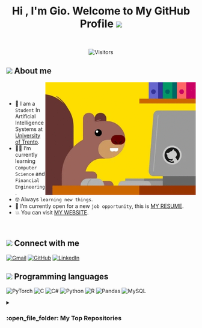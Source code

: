 <h1 align="center">Hi , I'm Gio. Welcome to My GitHub Profile <img src="https://media.giphy.com/media/hvRJCLFzcasrR4ia7z/giphy.gif" width="35"></h1>
<br>

<p align="center"> 
	<img src="https://komarev.com/ghpvc/?username=MisterMandarino&color=0047AB&style=plastic?" alt="Visitors" height=25px, width=160px/> 	
</p>
	
## <picture><img src="https://github.com/7oSkaaa/7oSkaaa/blob/main/Images/about_me.gif?raw=true" width = 50px></picture> About me

<picture> <img align="right" src="https://github.com/MisterMandarino/MisterMandarino/blob/main/ghsquirrel.gif?raw=true" width=400px></picture>

<br><br>

- :school: I am a `Student` In Artificial Intelligence Systems at [University of Trento](https://www.unitn.it/).
- :student: I’m currently learning `Computer Science` and `Financial Engineering`.
- :nerd_face: Always `learning new things`.
- :thinking: I’m currently open for a new `job opportunity`, this is [MY RESUME](https://github.com/MisterMandarino/MisterMandarino/blob/main/Giovanni_scialla_CV.pdf).
- :boom: You can visit [MY WEBSITE](https://mister-mandarino-github-io.vercel.app/).
<br>

## <picture> <img src="https://github.com/7oSkaaa/7oSkaaa/blob/main/Images/Connect-with-me.gif?raw=true" width="100px"> </picture> Connect with me
<p>
	<a href="mailto:giovanni_scialla1999@outlook.it"><img img src="https://img.shields.io/badge/gmail-%23EA4335.svg?style=plastic&logo=gmail&logoColor=white" alt="Gmail" height=25px/></a>
	<a href="https://github.com/MisterMandarino"><img src="https://img.shields.io/badge/github-%23181717.svg?style=plastic&logo=github&logoColor=white" alt="GitHub" height=25px/></a>
  <a href="https://www.linkedin.com/in/giovanni-scialla-4116a421a/"><img src="https://img.shields.io/badge/linkedin-%230A66C2.svg?style=plastic&logo=linkedin&logoColor=white" alt="LinkedIn" height=25px/></a>
	<!--<a href="https://wa.me/0201208822340"><img src="https://img.shields.io/badge/whatsapp-%2325D366.svg?style=plastic&logo=whatsapp&logoColor=white" alt="Whatsapp"/></a>
	<a href="https://www.facebook.com/7oSkaaa"><img src="https://img.shields.io/badge/facebook-%231877F2.svg?style=plastic&logo=facebook&logoColor=white" alt="Facebook"/></a>
	<a href="https://www.instagram.com/ahmed_7oskaa/"><img src="https://img.shields.io/badge/instagram-%23E4405F.svg?style=plastic&logo=instagram&logoColor=white" alt="Instagram"/></a>
	<a href="https://msng.link/o/?ahmed.7oskaa=sc"><img src="https://img.shields.io/badge/snapchat-%23FFFC00.svg?style=plastic&logo=snapchat&logoColor=black" alt="Snap Chat"/></a>-->
</p>



## <picture> <img src = "https://github.com/7oSkaaa/7oSkaaa/blob/main/Images/Programming_Languages.gif?raw=true" width = 50px>  </picture> Programming languages

<p>
	
  ![PyTorch](https://img.shields.io/badge/PyTorch-%23EE4C2C.svg?style=for-the-badge&logo=PyTorch&logoColor=white)
  ![C](https://img.shields.io/badge/c-%2300599C.svg?style=for-the-badge&logo=c&logoColor=white) 
  ![C#](https://img.shields.io/badge/c%23-%23239120.svg?style=for-the-badge&logo=c-sharp&logoColor=white) 
  ![Python](https://img.shields.io/badge/python-3670A0?style=for-the-badge&logo=python&logoColor=ffdd54) 
  ![R](https://img.shields.io/badge/r-%23276DC3.svg?style=for-the-badge&logo=r&logoColor=white) 
  ![Pandas](https://img.shields.io/badge/pandas-%23150458.svg?style=for-the-badge&logo=pandas&logoColor=white)
  ![MySQL](https://img.shields.io/badge/mysql-%2300f.svg?style=for-the-badge&logo=mysql&logoColor=white) 
  
</p>

<details><summary><h3> :open_file_folder: My Top Repositories </h3></summary>

----
	
<div>
  <p align="center">
	<a href="https://github.com/MisterMandarino/Learning-Prompts-for-Transfer-Learning">
      		<img src="https://github-readme-stats.vercel.app/api/pin/?username=MisterMandarino&repo=Learning-Prompts-for-Transfer-Learning&theme=tokyonight" alt="GitHub Stats" />
    	</a>
     	<a href="https://github.com/MisterMandarino/3D-Packing-Problem-using-Evolutionary-Computations">
      		<img src="https://github-readme-stats.vercel.app/api/pin/?username=MisterMandarino&repo=3D-Packing-Problem-using-Evolutionary-Computations&theme=tokyonight" alt="GitHub Stats" />
    	</a>
     	<a href="https://github.com/MisterMandarino/VisualGrounding">
      		<img src="https://github-readme-stats.vercel.app/api/pin/?username=MisterMandarino&repo=VisualGrounding&theme=tokyonight" alt="GitHub Stats" />
    	</a>
  </p>
</div>
</details>
<!--
**MisterMandarino/MisterMandarino** is a ✨ _special_ ✨ repository because its `README.md` (this file) appears on your GitHub profile.

Here are some ideas to get you started:

- 🔭 I’m currently working on ...
- 🌱 I’m currently learning ...
- 👯 I’m looking to collaborate on ...
- 🤔 I’m looking for help with ...
- 💬 Ask me about ...
- 📫 How to reach me: ...
- 😄 Pronouns: ...
- ⚡ Fun fact: ...
-->
